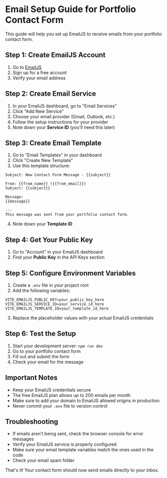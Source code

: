 # Email Setup Guide for Portfolio Contact Form

This guide will help you set up EmailJS to receive emails from your portfolio contact form.

## Step 1: Create EmailJS Account

1. Go to [EmailJS](https://www.emailjs.com/)
2. Sign up for a free account
3. Verify your email address

## Step 2: Create Email Service

1. In your EmailJS dashboard, go to "Email Services"
2. Click "Add New Service"
3. Choose your email provider (Gmail, Outlook, etc.)
4. Follow the setup instructions for your provider
5. Note down your **Service ID** (you'll need this later)

## Step 3: Create Email Template

1. Go to "Email Templates" in your dashboard
2. Click "Create New Template"
3. Use this template structure:

```
Subject: New Contact Form Message - {{subject}}

From: {{from_name}} ({{from_email}})
Subject: {{subject}}

Message:
{{message}}

---
This message was sent from your portfolio contact form.
```

4. Note down your **Template ID**

## Step 4: Get Your Public Key

1. Go to "Account" in your EmailJS dashboard
2. Find your **Public Key** in the API Keys section

## Step 5: Configure Environment Variables

1. Create a `.env` file in your project root
2. Add the following variables:

```env
VITE_EMAILJS_PUBLIC_KEY=your_public_key_here
VITE_EMAILJS_SERVICE_ID=your_service_id_here
VITE_EMAILJS_TEMPLATE_ID=your_template_id_here
```

3. Replace the placeholder values with your actual EmailJS credentials

## Step 6: Test the Setup

1. Start your development server: `npm run dev`
2. Go to your portfolio contact form
3. Fill out and submit the form
4. Check your email for the message

## Important Notes

- Keep your EmailJS credentials secure
- The free EmailJS plan allows up to 200 emails per month
- Make sure to add your domain to EmailJS allowed origins in production
- Never commit your `.env` file to version control

## Troubleshooting

- If emails aren't being sent, check the browser console for error messages
- Verify your EmailJS service is properly configured
- Make sure your email template variables match the ones used in the code
- Check your email spam folder

That's it! Your contact form should now send emails directly to your inbox.
